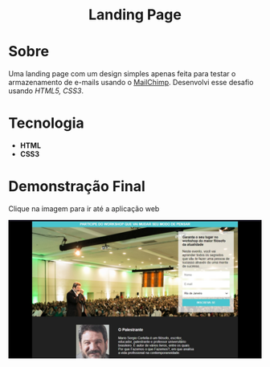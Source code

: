 <h1 align="center">
 Landing Page
 </h1>



 <h1>Sobre</h1>
<p> Uma landing page com um design simples apenas feita para testar o armazenamento de e-mails usando o <a href="https://mailchimp.com/pt-br/">MailChimp</a>. Desenvolvi esse desafio usando <em>HTML5, CSS3</em>.</p>  

<h1>Tecnologia</h1>
  <ul>
    <li><b>HTML</b></li>
    <li><b>CSS3</b></li>
  </ul>
  
  <h1>Demonstração Final</h1>
  <p>Clique na imagem para ir até a aplicação web</p>
 <a href="https://eduardodamaceno.github.io/challenges-front/challenges/exemploLandingPage/index.html"><img src="project_final/final.jpg"></a>

